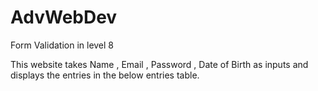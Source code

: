 # AdvWebDev
Form Validation in level 8 


This website takes Name , Email , Password , Date of Birth as inputs and displays the entries in the below entries table.
